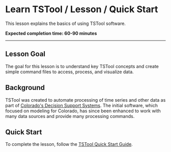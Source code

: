 # Learn TSTool / Lesson / Quick Start #

This lesson explains the basics of using TSTool software.

**Expected completion time:  60-90 minutes**

----

## Lesson Goal ##

The goal for this lesson is to understand key TSTool concepts and create simple command files to access,
process, and visualize data.

## Background ##

TSTool was created to automate processing of time series and other data as part of
[Colorado's Decision Support Systems](http://cdss.state.co.us).
The initial software, which focused on modeling for Colorado, has since been enhanced to work with many data sources and
provide many processing commands.

## Quick Start ##

To complete the lesson, follow the [TSTool Quick Start Guide](https://gist.github.com/smalers/0a8e0007da18625c7ed8).
